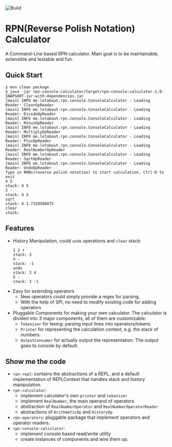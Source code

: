 ![Build](https://github.com/lotabout/rpn-calculator/workflows/Java%20CI%20with%20Maven/badge.svg)

# RPN(Reverse Polish Notation) Calculator

A Command-Line based RPN calculator. Main goal is to be maintainable,
extensible and testable and fun.

## Quick Start

```console
$ mvn clean package
$ java -jar rpn-console-calculator/target/rpn-console-calculator-1.0-SNAPSHOT-jar-with-dependencies.jar
[main] INFO me.lotabout.rpn.console.ConsoleCalculator - Loading Reader: ClearOpReader
[main] INFO me.lotabout.rpn.console.ConsoleCalculator - Loading Reader: DivideOpReader
[main] INFO me.lotabout.rpn.console.ConsoleCalculator - Loading Reader: MinusOpReader
[main] INFO me.lotabout.rpn.console.ConsoleCalculator - Loading Reader: MultiplyOpReader
[main] INFO me.lotabout.rpn.console.ConsoleCalculator - Loading Reader: PlusOpReader
[main] INFO me.lotabout.rpn.console.ConsoleCalculator - Loading Reader: RealNumberOpReader
[main] INFO me.lotabout.rpn.console.ConsoleCalculator - Loading Reader: SqrtOpReader
[main] INFO me.lotabout.rpn.console.ConsoleCalculator - Loading Reader: UndoOpReader
Type in RRNs(reverse polish notation) to start calculation, Ctrl-D to exit
4 5
stack: 4 5
2 -
stack: 4 3
sqrt
stack: 4 1.7320508075
clear
stack:
```

## Features

* History Manipulation, could `undo` operations and `clear` stack:
    ```console
    1 2 +
    stack: 3
    4 -
    stack: -1
    undo
    stack: 3 4
    5 -
    stack: 3 -1
    ```
* Easy for extending operators
    * New operators could simply provide a regex for parsing.
    * With the help of SPI, no need to modify existing code for adding operators
* Pluggable Components for making your own calculator. The calculator is
  divided into 3 major components, all of them are customizable:
    * `Tokenizer` for lexing: parsing input lines into operators/tokens.
    * `Printer` for representing the calculation context, e.g. the stack of numbers.
    * `OutputConsumer` for actually output the representation. The output goes to console by default.

## Show me the code

- `rpn-repl`: contains the abstractions of a REPL, and a default implementation of REPLContext that handles stack and
  history manipulation.
- `rpn-calculator`:
  * implement calculator's own `printer` and `tokenizer`
  * implement `RealNumber`, the main operand of operators
  * abstraction of `RealNumberOperator` and `RealNumberOperatorReader`
  * abstractions of `ArithmeticOp` and `HistoryOp`
- `rpn-operators`: pluggable package that implement operators and operator readers.
- `rpn-console-calculator`:
  * implement console based read/write utility
  * create instances of components and wire them up.
